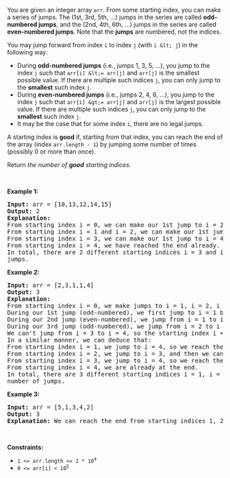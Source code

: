You are given an integer array `` arr ``. From some starting index, you can make a series of jumps. The (1st, 3rd, 5th, ...) jumps in the series are called __odd-numbered jumps__, and the (2nd, 4th, 6th, ...) jumps in the series are called __even-numbered jumps__. Note that the __jumps__ are numbered, not the indices.

You may jump forward from index `` i `` to index `` j `` (with `` i &lt; j ``) in the following way:

*   During __odd-numbered jumps__ (i.e., jumps 1, 3, 5, ...), you jump to the index `` j `` such that `` arr[i] &lt;= arr[j] `` and `` arr[j] `` is the smallest possible value. If there are multiple such indices `` j ``, you can only jump to the __smallest__ such index `` j ``.
*   During __even-numbered jumps__ (i.e., jumps 2, 4, 6, ...), you jump to the index `` j `` such that `` arr[i] &gt;= arr[j] `` and `` arr[j] `` is the largest possible value. If there are multiple such indices `` j ``, you can only jump to the __smallest__ such index `` j ``.
*   It may be the case that for some index `` i ``, there are no legal jumps.

A starting index is __good__ if, starting from that index, you can reach the end of the array (index `` arr.length - 1 ``) by jumping some number of times (possibly 0 or more than once).

Return _the number of __good__ starting indices_.

&nbsp;

__Example 1:__

<pre>
<strong>Input:</strong> arr = [10,13,12,14,15]
<strong>Output:</strong> 2
<strong>Explanation:</strong> 
From starting index i = 0, we can make our 1st jump to i = 2 (since arr[2] is the smallest among arr[1], arr[2], arr[3], arr[4] that is greater or equal to arr[0]), then we cannot jump any more.
From starting index i = 1 and i = 2, we can make our 1st jump to i = 3, then we cannot jump any more.
From starting index i = 3, we can make our 1st jump to i = 4, so we have reached the end.
From starting index i = 4, we have reached the end already.
In total, there are 2 different starting indices i = 3 and i = 4, where we can reach the end with some number of
jumps.
</pre>

__Example 2:__

<pre>
<strong>Input:</strong> arr = [2,3,1,1,4]
<strong>Output:</strong> 3
<strong>Explanation:</strong> 
From starting index i = 0, we make jumps to i = 1, i = 2, i = 3:
During our 1st jump (odd-numbered), we first jump to i = 1 because arr[1] is the smallest value in [arr[1], arr[2], arr[3], arr[4]] that is greater than or equal to arr[0].
During our 2nd jump (even-numbered), we jump from i = 1 to i = 2 because arr[2] is the largest value in [arr[2], arr[3], arr[4]] that is less than or equal to arr[1]. arr[3] is also the largest value, but 2 is a smaller index, so we can only jump to i = 2 and not i = 3
During our 3rd jump (odd-numbered), we jump from i = 2 to i = 3 because arr[3] is the smallest value in [arr[3], arr[4]] that is greater than or equal to arr[2].
We can't jump from i = 3 to i = 4, so the starting index i = 0 is not good.
In a similar manner, we can deduce that:
From starting index i = 1, we jump to i = 4, so we reach the end.
From starting index i = 2, we jump to i = 3, and then we can't jump anymore.
From starting index i = 3, we jump to i = 4, so we reach the end.
From starting index i = 4, we are already at the end.
In total, there are 3 different starting indices i = 1, i = 3, and i = 4, where we can reach the end with some
number of jumps.
</pre>

__Example 3:__

<pre>
<strong>Input:</strong> arr = [5,1,3,4,2]
<strong>Output:</strong> 3
<strong>Explanation:</strong> We can reach the end from starting indices 1, 2, and 4.
</pre>

&nbsp;

__Constraints:__

*   <code>1 &lt;= arr.length &lt;= 2 * 10<sup>4</sup></code>
*   <code>0 &lt;= arr[i] &lt; 10<sup>5</sup></code>
